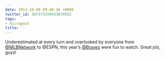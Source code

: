 ```yaml
---
date: 2013-10-08 09:40:16 +0000
twitter_id: 387573159433879552
tags:
- micropost
title: ''
---
```


Underestimated at every turn and overlooked by everyone from [@MLBNetwork](https://twitter.com/MLBNetwork) to @ESPN, this year’s [@Braves](https://twitter.com/Braves) were fun to watch. Great job, guys!
